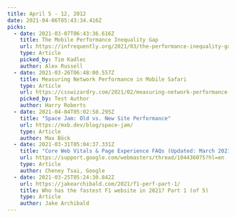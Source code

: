 ```yaml
---
title: April 5 - 12, 2012
date: 2021-04-06T05:43:34.416Z
picks:
  - date: 2021-03-07T06:43:36.616Z
    title: The Mobile Performance Inequality Gap
    url: https://infrequently.org/2021/03/the-performance-inequality-gap/
    type: Article
    picked_by: Tim Kadlec
    author: Alex Russell
  - date: 2021-03-26T06:48:00.557Z
    title: Measuring Network Performance in Mobile Safari
    type: Article
    url: https://csswizardry.com/2021/02/measuring-network-performance-in-mobile-safari/
    picked_by: Test Author
    author: Harry Roberts
  - date: 2021-04-04T05:02:58.295Z
    title: "Space Jam: Old vs. New Site Performance"
    url: https://mxb.dev/blog/space-jam/
    type: Article
    author: Max Böck
  - date: 2021-03-31T05:04:37.331Z
    title: "Core Web Vitals & Page Experience FAQs (Updated: March 2021)"
    url: https://support.google.com/webmasters/thread/104436075?hl=en
    type: Article
    author: Cheney Tsai, Google
  - date: 2021-03-25T05:24:30.842Z
    url: https://jakearchibald.com/2021/f1-perf-part-1/
    title: Who has the fastest F1 website in 2021? Part 1 (of 5)
    type: Article
    author: Jake Archibald
---
```

